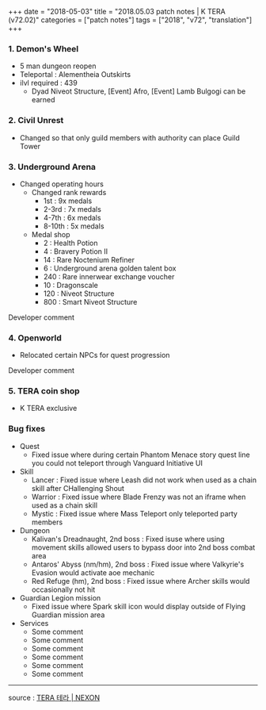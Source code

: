 +++
date = "2018-05-03"
title = "2018.05.03 patch notes | K TERA (v72.02)"
categories = ["patch notes"]
tags = ["2018", "v72", "translation"]
+++

### 1. Demon's Wheel
- 5 man dungeon reopen
- Teleportal : Alementheia Outskirts
- ilvl required : 439
  - Dyad Niveot Structure, [Event] Afro, [Event] Lamb Bulgogi can be earned

### 2. Civil Unrest
- Changed so that only guild members with authority can place Guild Tower

### 3. Underground Arena
- Changed operating hours
  - Changed rank rewards
    - 1st : 9x medals
    - 2-3rd : 7x medals
    - 4-7th : 6x medals
    - 8-10th : 5x medals
  - Medal shop
    - 2 : Health Potion
    - 4 : Bravery Potion II
    - 14 : Rare Noctenium Refiner
    - 6 : Underground arena golden talent box
    - 240 : Rare innerwear exchange voucher
    - 10 : Dragonscale
    - 120 : Niveot Structure
    - 800 : Smart Niveot Structure

Developer comment

### 4. Openworld
- Relocated certain NPCs for quest progression

Developer comment

### 5. TERA coin shop
- K TERA exclusive

### Bug fixes
- Quest
  - Fixed issue where during certain Phantom Menace story quest line you could not teleport through Vanguard Initiative UI
- Skill
  - Lancer : Fixed issue where Leash did not work when used as a chain skill after CHallenging Shout
  - Warrior : Fixed issue where Blade Frenzy was not an iframe when used as a chain skill
  - Mystic : Fixed issue where Mass Teleport only teleported party members
- Dungeon
  - Kalivan's Dreadnaught, 2nd boss : Fixed isuse where using movement skills allowed users to bypass door into 2nd boss combat area
  - Antaros' Abyss (nm/hm), 2nd boss : Fixed issue where Valkyrie's Evasion would activate aoe mechanic
  - Red Refuge (hm), 2nd boss : Fixed issue where Archer skills would occasionally not hit
- Guardian Legion mission
  - Fixed issue where Spark skill icon would display outside of Flying Guardian mission area
- Services
  - Some comment
  - Some comment
  - Some comment
  - Some comment
  - Some comment
  - Some comment

----

source : [TERA 테라 | NEXON](http://tera.nexon.com/news/update/view.aspx?n4articlesn=331)
